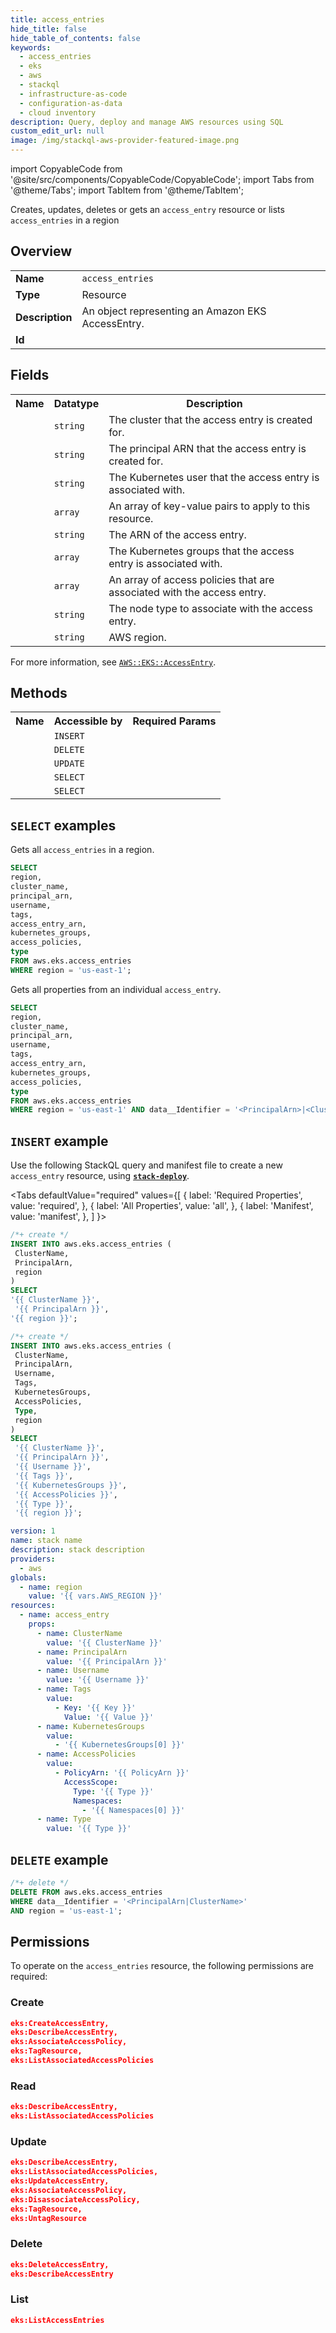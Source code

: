 ```yaml
---
title: access_entries
hide_title: false
hide_table_of_contents: false
keywords:
  - access_entries
  - eks
  - aws
  - stackql
  - infrastructure-as-code
  - configuration-as-data
  - cloud inventory
description: Query, deploy and manage AWS resources using SQL
custom_edit_url: null
image: /img/stackql-aws-provider-featured-image.png
---
```


import CopyableCode from '@site/src/components/CopyableCode/CopyableCode';
import Tabs from '@theme/Tabs';
import TabItem from '@theme/TabItem';

Creates, updates, deletes or gets an <code>access_entry</code> resource or lists <code>access_entries</code> in a region

## Overview
<table>
<tbody>
<tr><td><b>Name</b></td><td><code>access_entries</code></td></tr>
<tr><td><b>Type</b></td><td>Resource</td></tr>
<tr><td><b>Description</b></td><td>An object representing an Amazon EKS AccessEntry.</td></tr>
<tr><td><b>Id</b></td><td><CopyableCode code="aws.eks.access_entries" /></td></tr>
</tbody>
</table>

## Fields
<table>
<tbody>
<tr><th>Name</th><th>Datatype</th><th>Description</th></tr><tr><td><CopyableCode code="cluster_name" /></td><td><code>string</code></td><td>The cluster that the access entry is created for.</td></tr>
<tr><td><CopyableCode code="principal_arn" /></td><td><code>string</code></td><td>The principal ARN that the access entry is created for.</td></tr>
<tr><td><CopyableCode code="username" /></td><td><code>string</code></td><td>The Kubernetes user that the access entry is associated with.</td></tr>
<tr><td><CopyableCode code="tags" /></td><td><code>array</code></td><td>An array of key-value pairs to apply to this resource.</td></tr>
<tr><td><CopyableCode code="access_entry_arn" /></td><td><code>string</code></td><td>The ARN of the access entry.</td></tr>
<tr><td><CopyableCode code="kubernetes_groups" /></td><td><code>array</code></td><td>The Kubernetes groups that the access entry is associated with.</td></tr>
<tr><td><CopyableCode code="access_policies" /></td><td><code>array</code></td><td>An array of access policies that are associated with the access entry.</td></tr>
<tr><td><CopyableCode code="type" /></td><td><code>string</code></td><td>The node type to associate with the access entry.</td></tr>
<tr><td><CopyableCode code="region" /></td><td><code>string</code></td><td>AWS region.</td></tr>
</tbody>
</table>

For more information, see <a href="https://docs.aws.amazon.com/AWSCloudFormation/latest/UserGuide/aws-resource-eks-accessentry.html"><code>AWS::EKS::AccessEntry</code></a>.

## Methods

<table>
<tbody>
  <tr>
    <th>Name</th>
    <th>Accessible by</th>
    <th>Required Params</th>
  </tr>
  <tr>
    <td><CopyableCode code="create_resource" /></td>
    <td><code>INSERT</code></td>
    <td><CopyableCode code="PrincipalArn, ClusterName, region" /></td>
  </tr>
  <tr>
    <td><CopyableCode code="delete_resource" /></td>
    <td><code>DELETE</code></td>
    <td><CopyableCode code="data__Identifier, region" /></td>
  </tr>
  <tr>
    <td><CopyableCode code="update_resource" /></td>
    <td><code>UPDATE</code></td>
    <td><CopyableCode code="data__Identifier, data__PatchDocument, region" /></td>
  </tr>
  <tr>
    <td><CopyableCode code="list_resources" /></td>
    <td><code>SELECT</code></td>
    <td><CopyableCode code="region" /></td>
  </tr>
  <tr>
    <td><CopyableCode code="get_resource" /></td>
    <td><code>SELECT</code></td>
    <td><CopyableCode code="data__Identifier, region" /></td>
  </tr>
</tbody>
</table>

## `SELECT` examples
Gets all <code>access_entries</code> in a region.
```sql
SELECT
region,
cluster_name,
principal_arn,
username,
tags,
access_entry_arn,
kubernetes_groups,
access_policies,
type
FROM aws.eks.access_entries
WHERE region = 'us-east-1';
```
Gets all properties from an individual <code>access_entry</code>.
```sql
SELECT
region,
cluster_name,
principal_arn,
username,
tags,
access_entry_arn,
kubernetes_groups,
access_policies,
type
FROM aws.eks.access_entries
WHERE region = 'us-east-1' AND data__Identifier = '<PrincipalArn>|<ClusterName>';
```

## `INSERT` example

Use the following StackQL query and manifest file to create a new <code>access_entry</code> resource, using [__`stack-deploy`__](https://pypi.org/project/stack-deploy/).

<Tabs
    defaultValue="required"
    values={[
      { label: 'Required Properties', value: 'required', },
      { label: 'All Properties', value: 'all', },
      { label: 'Manifest', value: 'manifest', },
    ]
}>
<TabItem value="required">

```sql
/*+ create */
INSERT INTO aws.eks.access_entries (
 ClusterName,
 PrincipalArn,
 region
)
SELECT 
'{{ ClusterName }}',
 '{{ PrincipalArn }}',
'{{ region }}';
```
</TabItem>
<TabItem value="all">

```sql
/*+ create */
INSERT INTO aws.eks.access_entries (
 ClusterName,
 PrincipalArn,
 Username,
 Tags,
 KubernetesGroups,
 AccessPolicies,
 Type,
 region
)
SELECT 
 '{{ ClusterName }}',
 '{{ PrincipalArn }}',
 '{{ Username }}',
 '{{ Tags }}',
 '{{ KubernetesGroups }}',
 '{{ AccessPolicies }}',
 '{{ Type }}',
 '{{ region }}';
```
</TabItem>
<TabItem value="manifest">

```yaml
version: 1
name: stack name
description: stack description
providers:
  - aws
globals:
  - name: region
    value: '{{ vars.AWS_REGION }}'
resources:
  - name: access_entry
    props:
      - name: ClusterName
        value: '{{ ClusterName }}'
      - name: PrincipalArn
        value: '{{ PrincipalArn }}'
      - name: Username
        value: '{{ Username }}'
      - name: Tags
        value:
          - Key: '{{ Key }}'
            Value: '{{ Value }}'
      - name: KubernetesGroups
        value:
          - '{{ KubernetesGroups[0] }}'
      - name: AccessPolicies
        value:
          - PolicyArn: '{{ PolicyArn }}'
            AccessScope:
              Type: '{{ Type }}'
              Namespaces:
                - '{{ Namespaces[0] }}'
      - name: Type
        value: '{{ Type }}'

```
</TabItem>
</Tabs>

## `DELETE` example

```sql
/*+ delete */
DELETE FROM aws.eks.access_entries
WHERE data__Identifier = '<PrincipalArn|ClusterName>'
AND region = 'us-east-1';
```

## Permissions

To operate on the <code>access_entries</code> resource, the following permissions are required:

### Create
```json
eks:CreateAccessEntry,
eks:DescribeAccessEntry,
eks:AssociateAccessPolicy,
eks:TagResource,
eks:ListAssociatedAccessPolicies
```

### Read
```json
eks:DescribeAccessEntry,
eks:ListAssociatedAccessPolicies
```

### Update
```json
eks:DescribeAccessEntry,
eks:ListAssociatedAccessPolicies,
eks:UpdateAccessEntry,
eks:AssociateAccessPolicy,
eks:DisassociateAccessPolicy,
eks:TagResource,
eks:UntagResource
```

### Delete
```json
eks:DeleteAccessEntry,
eks:DescribeAccessEntry
```

### List
```json
eks:ListAccessEntries
```
